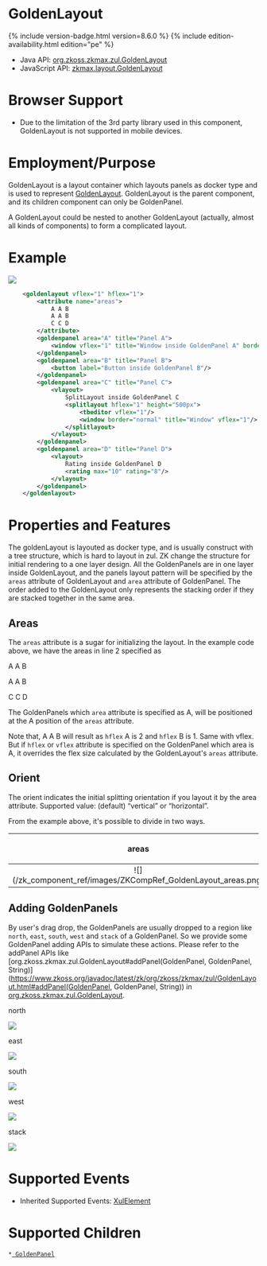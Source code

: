 

# GoldenLayout

{% include version-badge.html version=8.6.0 %} {% include edition-availability.html edition="pe" %}

- Java API: [org.zkoss.zkmax.zul.GoldenLayout](https://www.zkoss.org/javadoc/latest/zk/org/zkoss/zkmax/zul/GoldenLayout.html)
- JavaScript API:
  [zkmax.layout.GoldenLayout](https://www.zkoss.org/javadoc/latest/jsdoc/classes/zkmax.layout.GoldenLayout.html)

# Browser Support

- Due to the limitation of the 3rd party library used in this component,
  GoldenLayout is not supported in mobile devices.

# Employment/Purpose

GoldenLayout is a layout container which layouts panels as docker type
and is used to represent [GoldenLayout](http://golden-layout.com/).
GoldenLayout is the parent component, and its children component can
only be GoldenPanel.

A GoldenLayout could be nested to another GoldenLayout (actually, almost
all kinds of components) to form a complicated layout.

# Example

![](/zk_component_ref/images/ZKCompRef_GoldenLayout.png )

```xml
    <goldenlayout vflex="1" hflex="1">
        <attribute name="areas">
            A A B
            A A B
            C C D
        </attribute>
        <goldenpanel area="A" title="Panel A">
            <window vflex="1" title="Window inside GoldenPanel A" border="normal"/>
        </goldenpanel>
        <goldenpanel area="B" title="Panel B">
            <button label="Button inside GoldenPanel B"/>
        </goldenpanel>
        <goldenpanel area="C" title="Panel C">
            <vlayout>
                SplitLayout inside GoldenPanel C
                <splitlayout hflex="1" height="500px">
                    <tbeditor vflex="1"/>
                    <window border="normal" title="Window" vflex="1"/>
                </splitlayout>
            </vlayout>
        </goldenpanel>
        <goldenpanel area="D" title="Panel D">
            <vlayout>
                Rating inside GoldenPanel D
                <rating max="10" rating="8"/>
            </vlayout>
        </goldenpanel>
    </goldenlayout>
```

# Properties and Features

The goldenLayout is layouted as docker type, and is usually construct
with a tree structure, which is hard to layout in zul. ZK change the
structure for initial rendering to a one layer design. All the
GoldenPanels are in one layer inside GoldenLayout, and the panels layout
pattern will be specified by the `areas` attribute of GoldenLayout and
`area` attribute of GoldenPanel. The order added to the GoldenLayout
only represents the stacking order if they are stacked together in the
same area.

## Areas

The `areas` attribute is a sugar for initializing the layout. In the
example code above, we have the areas in line 2 specified as

A A B

A A B

C C D

The GoldenPanels which `area` attribute is specified as A, will be
positioned at the A position of the `areas` attribute.

Note that, A A B will result as `hflex` A is 2 and `hflex` B is 1. Same
with vflex. But if `hflex` or `vflex` attribute is specified on the
GoldenPanel which area is A, it overrides the flex size calculated by
the GoldenLayout's `areas` attribute.

## Orient

The orient indicates the initial splitting orientation if you layout it
by the area attribute. Supported value: (default) “vertical” or
“horizontal”.

From the example above, it's possible to divide in two ways.

<table>
<thead>
<tr class="header">
<th><center>
<p>areas</p>
</center></th>
<th><center>
<p>vertical</p>
</center></th>
<th><center>
<p>horizontal</p>
</center></th>
</tr>
</thead>
<tbody>
<tr class="odd">
<td><center>
![](/zk_component_ref/images/ZKCompRef_GoldenLayout_areas.png)
</center></td>
<td><center>
![](/zk_component_ref/images/ZKCompRef_GoldenLayout_vertical.png)
</center></td>
<td><center>
![](/zk_component_ref/images/ZKCompRef_GoldenLayout_horizontal.png)
</center></td>
</tr>
</tbody>
</table>

## Adding GoldenPanels

By user's drag drop, the GoldenPanels are usually dropped to a region
like `north`, `east`, `south`, `west` and `stack` of a GoldenPanel. So
we provide some GoldenPanel adding APIs to simulate these actions.
Please refer to the addPanel APIs like
[org.zkoss.zkmax.zul.GoldenLayout#addPanel(GoldenPanel, GoldenPanel, String)](https://www.zkoss.org/javadoc/latest/zk/org/zkoss/zkmax/zul/GoldenLayout.html#addPanel(GoldenPanel, GoldenPanel, String))
in [org.zkoss.zkmax.zul.GoldenLayout](https://www.zkoss.org/javadoc/latest/zk/org/zkoss/zkmax/zul/GoldenLayout.html).

north

![](/zk_component_ref/images/ZKCompRef_GoldenLayout_region_north.png)

east

![](/zk_component_ref/images/ZKCompRef_GoldenLayout_region_east.png)

south

![](/zk_component_ref/images/ZKCompRef_GoldenLayout_region_south.png)

west

![](/zk_component_ref/images/ZKCompRef_GoldenLayout_region_west.png)

stack

![](/zk_component_ref/images/ZKCompRef_GoldenLayout_region_stack.png)

# Supported Events

- Inherited Supported Events: [ XulElement]({{site.baseurl}}/zk_component_ref/xulelement#Supported_Events)

# Supported Children

`*`[` GoldenPanel`]({{site.baseurl}}/zk_component_ref/goldenpanel)




